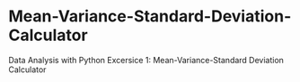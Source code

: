 # Mean-Variance-Standard-Deviation-Calculator
Data Analysis with Python Excersice 1: Mean-Variance-Standard Deviation Calculator
